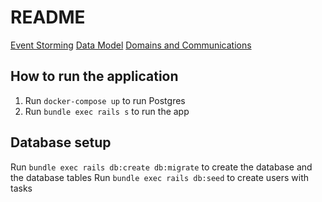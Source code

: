 # README

[Event Storming](https://docs.google.com/spreadsheets/d/1ptdPEHeSkVTRmEae9KwsrnE5ED-u1bK0OwC79hWoOTg/edit?usp=sharing)
[Data Model](https://miro.com/app/board/o9J_lQoNpNI=/)
[Domains and Communications](https://miro.com/app/board/o9J_lQoaHbE=/)

## How to run the application

1. Run `docker-compose up` to run Postgres
2. Run `bundle exec rails s` to run the app

## Database setup

Run `bundle exec rails db:create db:migrate` to create the database and the database tables
Run `bundle exec rails db:seed` to create users with tasks
